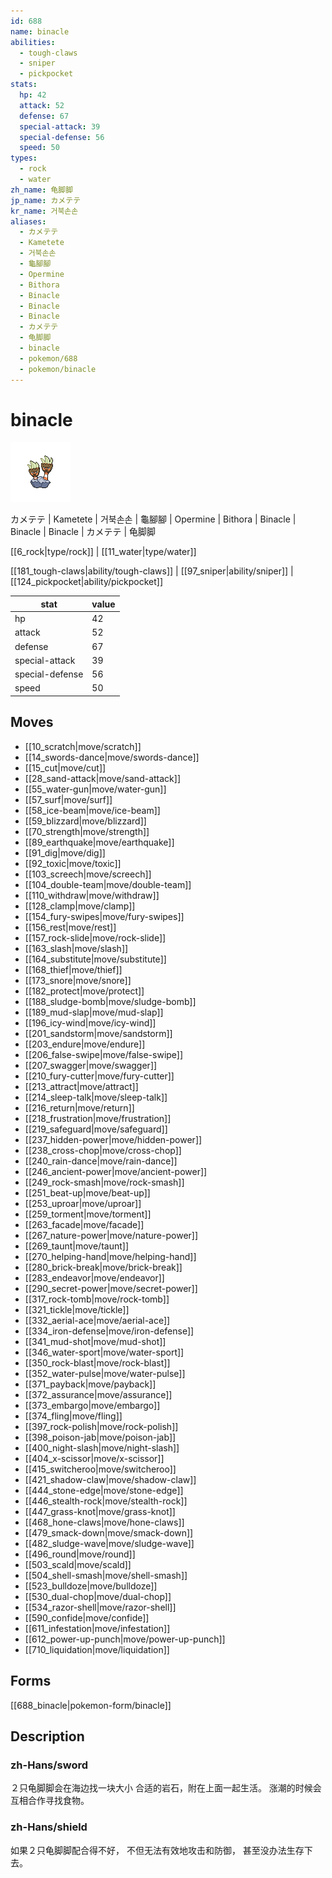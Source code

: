 ```yaml
---
id: 688
name: binacle
abilities:
  - tough-claws
  - sniper
  - pickpocket
stats:
  hp: 42
  attack: 52
  defense: 67
  special-attack: 39
  special-defense: 56
  speed: 50
types:
  - rock
  - water
zh_name: 龟脚脚
jp_name: カメテテ
kr_name: 거북손손
aliases:
  - カメテテ
  - Kametete
  - 거북손손
  - 龜腳腳
  - Opermine
  - Bithora
  - Binacle
  - Binacle
  - Binacle
  - カメテテ
  - 龟脚脚
  - binacle
  - pokemon/688
  - pokemon/binacle
---
```

# binacle

![](https://raw.githubusercontent.com/PokeAPI/sprites/master/sprites/pokemon/688.png)

カメテテ | Kametete | 거북손손 | 龜腳腳 | Opermine | Bithora | Binacle | Binacle | Binacle | カメテテ | 龟脚脚

[[6_rock|type/rock]] | [[11_water|type/water]]

[[181_tough-claws|ability/tough-claws]] | [[97_sniper|ability/sniper]] | [[124_pickpocket|ability/pickpocket]]

|stat|value|
|---|---|
|hp|42|
|attack|52|
|defense|67|
|special-attack|39|
|special-defense|56|
|speed|50|


## Moves

- [[10_scratch|move/scratch]]
- [[14_swords-dance|move/swords-dance]]
- [[15_cut|move/cut]]
- [[28_sand-attack|move/sand-attack]]
- [[55_water-gun|move/water-gun]]
- [[57_surf|move/surf]]
- [[58_ice-beam|move/ice-beam]]
- [[59_blizzard|move/blizzard]]
- [[70_strength|move/strength]]
- [[89_earthquake|move/earthquake]]
- [[91_dig|move/dig]]
- [[92_toxic|move/toxic]]
- [[103_screech|move/screech]]
- [[104_double-team|move/double-team]]
- [[110_withdraw|move/withdraw]]
- [[128_clamp|move/clamp]]
- [[154_fury-swipes|move/fury-swipes]]
- [[156_rest|move/rest]]
- [[157_rock-slide|move/rock-slide]]
- [[163_slash|move/slash]]
- [[164_substitute|move/substitute]]
- [[168_thief|move/thief]]
- [[173_snore|move/snore]]
- [[182_protect|move/protect]]
- [[188_sludge-bomb|move/sludge-bomb]]
- [[189_mud-slap|move/mud-slap]]
- [[196_icy-wind|move/icy-wind]]
- [[201_sandstorm|move/sandstorm]]
- [[203_endure|move/endure]]
- [[206_false-swipe|move/false-swipe]]
- [[207_swagger|move/swagger]]
- [[210_fury-cutter|move/fury-cutter]]
- [[213_attract|move/attract]]
- [[214_sleep-talk|move/sleep-talk]]
- [[216_return|move/return]]
- [[218_frustration|move/frustration]]
- [[219_safeguard|move/safeguard]]
- [[237_hidden-power|move/hidden-power]]
- [[238_cross-chop|move/cross-chop]]
- [[240_rain-dance|move/rain-dance]]
- [[246_ancient-power|move/ancient-power]]
- [[249_rock-smash|move/rock-smash]]
- [[251_beat-up|move/beat-up]]
- [[253_uproar|move/uproar]]
- [[259_torment|move/torment]]
- [[263_facade|move/facade]]
- [[267_nature-power|move/nature-power]]
- [[269_taunt|move/taunt]]
- [[270_helping-hand|move/helping-hand]]
- [[280_brick-break|move/brick-break]]
- [[283_endeavor|move/endeavor]]
- [[290_secret-power|move/secret-power]]
- [[317_rock-tomb|move/rock-tomb]]
- [[321_tickle|move/tickle]]
- [[332_aerial-ace|move/aerial-ace]]
- [[334_iron-defense|move/iron-defense]]
- [[341_mud-shot|move/mud-shot]]
- [[346_water-sport|move/water-sport]]
- [[350_rock-blast|move/rock-blast]]
- [[352_water-pulse|move/water-pulse]]
- [[371_payback|move/payback]]
- [[372_assurance|move/assurance]]
- [[373_embargo|move/embargo]]
- [[374_fling|move/fling]]
- [[397_rock-polish|move/rock-polish]]
- [[398_poison-jab|move/poison-jab]]
- [[400_night-slash|move/night-slash]]
- [[404_x-scissor|move/x-scissor]]
- [[415_switcheroo|move/switcheroo]]
- [[421_shadow-claw|move/shadow-claw]]
- [[444_stone-edge|move/stone-edge]]
- [[446_stealth-rock|move/stealth-rock]]
- [[447_grass-knot|move/grass-knot]]
- [[468_hone-claws|move/hone-claws]]
- [[479_smack-down|move/smack-down]]
- [[482_sludge-wave|move/sludge-wave]]
- [[496_round|move/round]]
- [[503_scald|move/scald]]
- [[504_shell-smash|move/shell-smash]]
- [[523_bulldoze|move/bulldoze]]
- [[530_dual-chop|move/dual-chop]]
- [[534_razor-shell|move/razor-shell]]
- [[590_confide|move/confide]]
- [[611_infestation|move/infestation]]
- [[612_power-up-punch|move/power-up-punch]]
- [[710_liquidation|move/liquidation]]

## Forms



[[688_binacle|pokemon-form/binacle]]

## Description

### zh-Hans/sword

２只龟脚脚会在海边找一块大小
合适的岩石，附在上面一起生活。
涨潮的时候会互相合作寻找食物。

### zh-Hans/shield

如果２只龟脚脚配合得不好，
不但无法有效地攻击和防御，
甚至没办法生存下去。

